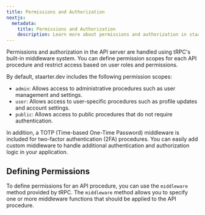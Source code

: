 ```yaml
---
title: Permissions and Authorization
nextjs:
  metadata:
    title: Permissions and Authorization
    description: Learn more about permissions and authorization in staarter.dev API.
---
```


Permissions and authorization in the API server are handled using tRPC's built-in middleware system. You can define permission scopes for each API procedure and restrict access based on user roles and permissions.

By default, staarter.dev includes the following permission scopes:

- `admin`: Allows access to administrative procedures such as user management and settings.
- `user`: Allows access to user-specific procedures such as profile updates and account settings.
- `public`: Allows access to public procedures that do not require authentication.

In addition, a TOTP (Time-based One-Time Password) middleware is included for two-factor authentication (2FA) procedures. You can easily add custom middleware to handle additional authentication and authorization logic in your application.

## Defining Permissions

To define permissions for an API procedure, you can use the `middleware` method provided by tRPC. The `middleware` method allows you to specify one or more middleware functions that should be applied to the API procedure.
